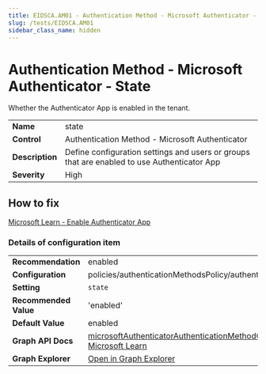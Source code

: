 ```yaml
---
title: EIDSCA.AM01 - Authentication Method - Microsoft Authenticator - State
slug: /tests/EIDSCA.AM01
sidebar_class_name: hidden
---
```


# Authentication Method - Microsoft Authenticator - State

Whether the Authenticator App is enabled in the tenant.

| | |
|-|-|
| **Name** | state |
| **Control** | Authentication Method - Microsoft Authenticator |
| **Description** | Define configuration settings and users or groups that are enabled to use Authenticator App |
| **Severity** | High |

## How to fix

[Microsoft Learn - Enable Authenticator App](https://learn.microsoft.com/en-us/entra/identity/authentication/concept-authentication-methods-manage#authentication-methods-policy)

### Details of configuration item
| | |
|-|-|
| **Recommendation** | enabled |
| **Configuration** | policies/authenticationMethodsPolicy/authenticationMethodConfigurations('MicrosoftAuthenticator') |
| **Setting** | `state` |
| **Recommended Value** | 'enabled' |
| **Default Value** | enabled |
| **Graph API Docs** | [microsoftAuthenticatorAuthenticationMethodConfiguration resource type - Microsoft Graph v1.0 - Microsoft Learn](https://learn.microsoft.com/en-us/graph/api/resources/microsoftauthenticatorauthenticationmethodconfiguration) |
| **Graph Explorer** | [Open in Graph Explorer](https://developer.microsoft.com/en-us/graph/graph-explorer?request=policies/authenticationMethodsPolicy/authenticationMethodConfigurations('MicrosoftAuthenticator')&method=GET&version=beta&GraphUrl=https://graph.microsoft.com) |



